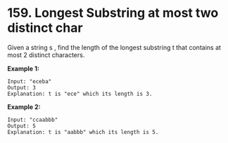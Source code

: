 # 159. Longest Substring at most two distinct char

Given a string s , find the length of the longest substring t  that contains at most 2 distinct characters.

**Example 1:**
```
Input: "eceba"
Output: 3
Explanation: t is "ece" which its length is 3.
```

**Example 2:**
```
Input: "ccaabbb"
Output: 5
Explanation: t is "aabbb" which its length is 5.
```
